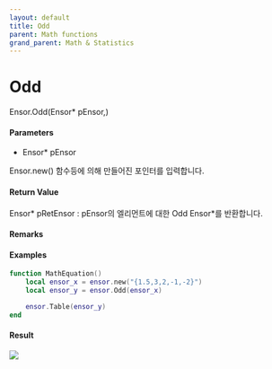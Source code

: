 ```yaml
---
layout: default
title: Odd
parent: Math functions
grand_parent: Math & Statistics
---
```


# Odd

Ensor.Odd\(Ensor\* pEnsor,\)

#### Parameters

* Ensor\* pEnsor

Ensor.new\(\) 함수등에 의해 만들어진 포인터를 입력합니다.

#### Return Value

Ensor\* pRetEnsor : pEnsor의 엘리먼트에 대한 Odd Ensor\*를 반환합니다.

#### Remarks

#### Examples

```lua
function MathEquation()
	local ensor_x = ensor.new("{1.5,3,2,-1,-2}")
	local ensor_y = ensor.Odd(ensor_x)

	ensor.Table(ensor_y)
end
```

#### Result

![](/MathAPI/OddResultTable.png)

